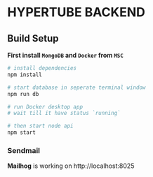 # HYPERTUBE BACKEND

## Build Setup

__First install `MongoDB` and `Docker` from `MSC`__ 

``` bash
# install dependencies
npm install

# start database in seperate terminal window
npm run db

# run Docker desktop app
# wait till it have status `running`

# then start node api
npm start
```

### Sendmail
__Mailhog__ is working on http://localhost:8025
